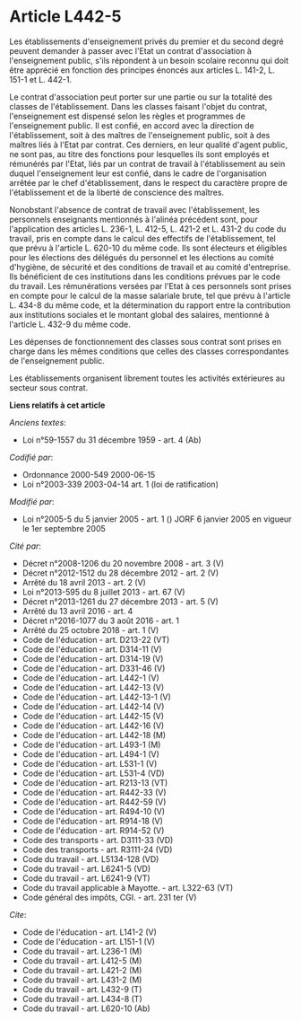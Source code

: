 # Article L442-5

Les établissements d'enseignement privés du premier et du second degré peuvent demander à passer avec l'Etat un contrat
d'association à l'enseignement public, s'ils répondent à un besoin scolaire reconnu qui doit être apprécié en fonction des
principes énoncés aux articles L. 141-2, L. 151-1 et L. 442-1.

Le contrat d'association peut porter sur une partie ou sur la totalité des classes de l'établissement. Dans les classes
faisant l'objet du contrat, l'enseignement est dispensé selon les règles et programmes de l'enseignement public. Il est
confié, en accord avec la direction de l'établissement, soit à des maîtres de l'enseignement public, soit à des maîtres liés
à l'Etat par contrat. Ces derniers, en leur qualité d'agent public, ne sont pas, au titre des fonctions pour lesquelles ils
sont employés et rémunérés par l'Etat, liés par un contrat de travail à l'établissement au sein duquel l'enseignement leur
est confié, dans le cadre de l'organisation arrêtée par le chef d'établissement, dans le respect du caractère propre de
l'établissement et de la liberté de conscience des maîtres.

Nonobstant l'absence de contrat de travail avec l'établissement, les personnels enseignants mentionnés à l'alinéa précédent
sont, pour l'application des articles L. 236-1, L. 412-5, L. 421-2 et L. 431-2 du code du travail, pris en compte dans le
calcul des effectifs de l'établissement, tel que prévu à l'article L. 620-10 du même code. Ils sont électeurs et éligibles
pour les élections des délégués du personnel et les élections au comité d'hygiène, de sécurité et des conditions de travail
et au comité d'entreprise. Ils bénéficient de ces institutions dans les conditions prévues par le code du travail. Les
rémunérations versées par l'Etat à ces personnels sont prises en compte pour le calcul de la masse salariale brute, tel que
prévu à l'article L. 434-8 du même code, et la détermination du rapport entre la contribution aux institutions sociales et le
montant global des salaires, mentionné à l'article L. 432-9 du même code.

Les dépenses de fonctionnement des classes sous contrat sont prises en charge dans les mêmes conditions que celles des
classes correspondantes de l'enseignement public.

Les établissements organisent librement toutes les activités extérieures au secteur sous contrat.

**Liens relatifs à cet article**

_Anciens textes_:

  - Loi n°59-1557 du 31 décembre 1959 - art. 4 (Ab)

_Codifié par_:

  - Ordonnance 2000-549 2000-06-15
  - Loi n°2003-339 2003-04-14 art. 1 (loi de ratification)

_Modifié par_:

  - Loi n°2005-5 du 5 janvier 2005 - art. 1 () JORF 6 janvier 2005 en vigueur le  1er septembre 2005

_Cité par_:

  - Décret n°2008-1206 du 20 novembre 2008 - art. 3 (V)
  - Décret n°2012-1512 du 28 décembre 2012 - art. 2 (V)
  - Arrêté du 18 avril 2013 - art. 2 (V)
  - Loi n°2013-595 du 8 juillet 2013 - art. 67 (V)
  - Décret n°2013-1261 du 27 décembre 2013 - art. 5 (V)
  - Arrêté du 13 avril 2016 - art. 4
  - Décret n°2016-1077 du 3 août 2016 - art. 1
  - Arrêté du 25 octobre 2018 - art. 1 (V)
  - Code de l'éducation - art. D213-22 (VT)
  - Code de l'éducation - art. D314-11 (V)
  - Code de l'éducation - art. D314-19 (V)
  - Code de l'éducation - art. D331-46 (V)
  - Code de l'éducation - art. L442-1 (V)
  - Code de l'éducation - art. L442-13 (V)
  - Code de l'éducation - art. L442-13-1 (V)
  - Code de l'éducation - art. L442-14 (V)
  - Code de l'éducation - art. L442-15 (V)
  - Code de l'éducation - art. L442-16 (V)
  - Code de l'éducation - art. L442-18 (M)
  - Code de l'éducation - art. L493-1 (M)
  - Code de l'éducation - art. L494-1 (V)
  - Code de l'éducation - art. L531-1 (V)
  - Code de l'éducation - art. L531-4 (VD)
  - Code de l'éducation - art. R213-13 (VT)
  - Code de l'éducation - art. R442-33 (V)
  - Code de l'éducation - art. R442-59 (V)
  - Code de l'éducation - art. R494-10 (V)
  - Code de l'éducation - art. R914-18 (V)
  - Code de l'éducation - art. R914-52 (V)
  - Code des transports - art. D3111-33 (VD)
  - Code des transports - art. R3111-24 (VD)
  - Code du travail - art. L5134-128 (VD)
  - Code du travail - art. L6241-5 (VD)
  - Code du travail - art. L6241-9 (VT)
  - Code du travail applicable à Mayotte. - art. L322-63 (VT)
  - Code général des impôts, CGI. - art. 231 ter (V)

_Cite_:

  - Code de l'éducation - art. L141-2 (V)
  - Code de l'éducation - art. L151-1 (V)
  - Code du travail - art. L236-1 (M)
  - Code du travail - art. L412-5 (M)
  - Code du travail - art. L421-2 (M)
  - Code du travail - art. L431-2 (M)
  - Code du travail - art. L432-9 (T)
  - Code du travail - art. L434-8 (T)
  - Code du travail - art. L620-10 (Ab)
